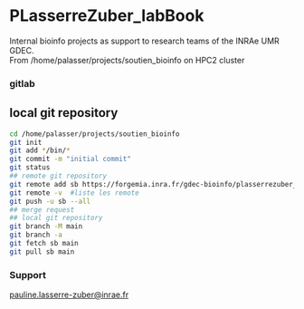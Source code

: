 # PLasserreZuber_labBook  

Internal bioinfo projects as support to research teams of the INRAe UMR GDEC.  
From /home/palasser/projects/soutien_bioinfo on HPC2 cluster  


### gitlab  

## local git repository  

```bash
cd /home/palasser/projects/soutien_bioinfo
git init
git add */bin/*
git commit -m "initial commit"
git status
## remote git repository
git remote add sb https://forgemia.inra.fr/gdec-bioinfo/plasserrezuber_labbook.git
git remote -v  #liste les remote
git push -u sb --all
## merge request
## local git repository
git branch -M main
git branch -a
git fetch sb main
git pull sb main
```


### Support  
pauline.lasserre-zuber@inrae.fr